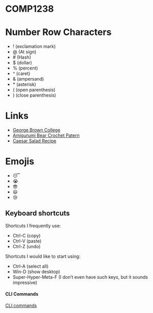 # COMP1238
# Number Row Characters
- ! (exclamation mark)
- @ (At sign)
- \# (Hash)
- $ (dollar)
- % (percent)
- ^ (caret)
- & (ampersand)
- \* (asterisk)
- ( (open parenthesis)
- ) (close parenthesis)

 # Links
- [George Brown College](https://www.georgebrown.ca/)
- [Amigurumi Bear Crochet Patern](https://www.craftpassion.com/amigurumi-bear-crochet-pattern/)
- [Caesar Salad Recipe](https://natashaskitchen.com/caesar-salad-recipe/)

# Emojis  
- 😴
- 😭
- 😎
- 😃
- 😢
## Keyboard shortcuts
Shortcuts I frequently use: 
- Ctrl-C (copy)
- Ctrl-V (paste)
- Ctrl-Z (undo)

Shortcuts I would like to start using: 
- Ctrl-A (select all)
- Win-D (show desktop)
- Super-Hyper-Meta-F (I don’t even have such keys, but it sounds impressive)

#### CLI Commands
[CLI commands](docs/cli.md)